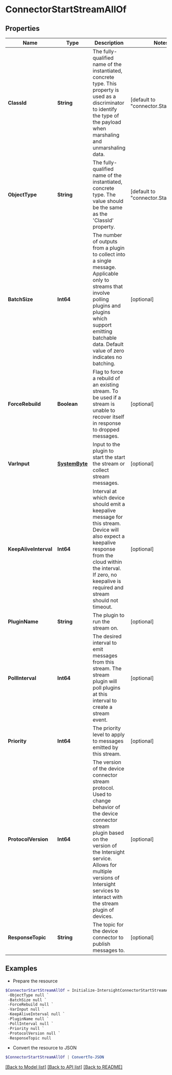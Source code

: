 # ConnectorStartStreamAllOf
## Properties

Name | Type | Description | Notes
------------ | ------------- | ------------- | -------------
**ClassId** | **String** | The fully-qualified name of the instantiated, concrete type. This property is used as a discriminator to identify the type of the payload when marshaling and unmarshaling data. | [default to "connector.StartStream"]
**ObjectType** | **String** | The fully-qualified name of the instantiated, concrete type. The value should be the same as the &#39;ClassId&#39; property. | [default to "connector.StartStream"]
**BatchSize** | **Int64** | The number of outputs from a plugin to collect into a single message. Applicable only to streams that involve polling plugins and plugins which support emitting batchable data. Default value of zero indicates no batching. | [optional] 
**ForceRebuild** | **Boolean** | Flag to force a rebuild of an existing stream. To be used if a stream is unable to recover itself in response to dropped messages. | [optional] 
**VarInput** | [**SystemByte**](SystemByte.md) | Input to the plugin to start the start the stream or collect stream messages. | [optional] 
**KeepAliveInterval** | **Int64** | Interval at which device should emit a keepalive message for this stream. Device will also expect a keepalive response from the cloud within the interval. If zero, no keepalive is required and stream should not timeout. | [optional] 
**PluginName** | **String** | The plugin to run the stream on. | [optional] 
**PollInterval** | **Int64** | The desired interval to emit messages from this stream. The stream plugin will poll plugins at this interval to create a stream event. | [optional] 
**Priority** | **Int64** | The priority level to apply to messages emitted by this stream. | [optional] 
**ProtocolVersion** | **Int64** | The version of the device connector stream protocol. Used to change behavior of the device connector stream plugin based on the version of the Intersight service. Allows for multiple versions of Intersight services to interact with the stream plugin of devices. | [optional] 
**ResponseTopic** | **String** | The topic for the device connector to publish messages to. | [optional] 

## Examples

- Prepare the resource
```powershell
$ConnectorStartStreamAllOf = Initialize-IntersightConnectorStartStreamAllOf  -ClassId null `
 -ObjectType null `
 -BatchSize null `
 -ForceRebuild null `
 -VarInput null `
 -KeepAliveInterval null `
 -PluginName null `
 -PollInterval null `
 -Priority null `
 -ProtocolVersion null `
 -ResponseTopic null
```

- Convert the resource to JSON
```powershell
$ConnectorStartStreamAllOf | ConvertTo-JSON
```

[[Back to Model list]](../README.md#documentation-for-models) [[Back to API list]](../README.md#documentation-for-api-endpoints) [[Back to README]](../README.md)

